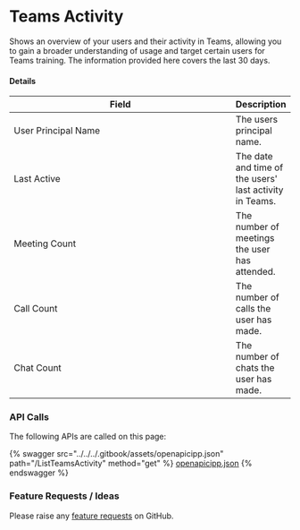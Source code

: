 # Teams Activity

Shows an overview of your users and their activity in Teams, allowing you to gain a broader understanding of usage and target certain users for Teams training. The information provided here covers the last 30 days.

#### Details <a href="#teamsactivity-details" id="teamsactivity-details"></a>

<table><thead><tr><th width="556">Field</th><th>Description</th></tr></thead><tbody><tr><td>User Principal Name</td><td>The users principal name.</td></tr><tr><td>Last Active</td><td>The date and time of the users' last activity in Teams.</td></tr><tr><td>Meeting Count</td><td>The number of meetings the user has attended.</td></tr><tr><td>Call Count</td><td>The number of calls the user has made.</td></tr><tr><td>Chat Count</td><td>The number of chats the user has made.</td></tr></tbody></table>

### API Calls

The following APIs are called on this page:

{% swagger src="../../../.gitbook/assets/openapicipp.json" path="/ListTeamsActivity" method="get" %}
[openapicipp.json](../../../.gitbook/assets/openapicipp.json)
{% endswagger %}

### Feature Requests / Ideas

Please raise any [feature requests](https://github.com/KelvinTegelaar/CIPP/issues/new?assignees=&labels=enhancement%2Cno-priority&projects=&template=feature.yml&title=%5BFeature+Request%5D%3A+) on GitHub.
